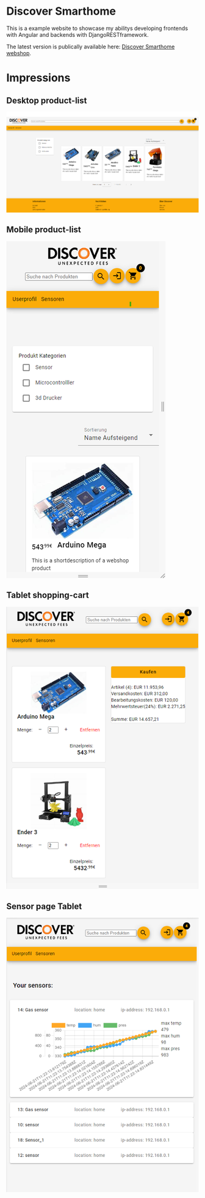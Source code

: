 # Discover Smarthome

This is a example website to showcase my abilitys developing frontends with Angular and backends with DjangoRESTframework. 

The latest version is publically available here: [Discover Smarthome webshop](https://discover-smarthome.koyeb.app/webshop/product-list).

# Impressions
## Desktop product-list
![alt text](smarthome-webshop\src\assets\image-1.png)
## Mobile product-list
![alt text](smarthome-webshop\src\assets\image-2.png)
## Tablet shopping-cart
![alt text](smarthome-webshop\src\assets\image-3.png)
## Sensor page Tablet
![alt text](smarthome-webshop\src\assets\image.png)